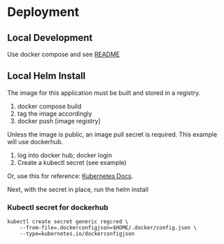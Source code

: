 # Deployment

## Local Development

Use docker compose and see [README](../README.md)

## Local Helm Install

The image for this application must be built and stored in a registry.

1. docker compose build
2. tag the image accordingly
3. docker push [image registry]

Unless the image is public, an image pull secret is required.  This example will use dockerhub.

1. log into docker hub; docker login
2. Create a kubectl secret (see example)

Or, use this for reference: [Kubernetes Docs](https://kubernetes.io/docs/tasks/configure-pod-container/pull-image-private-registry/).

Next, with the secret in place, run the helm install


### Kubectl secret for dockerhub

```
kubectl create secret generic regcred \
    --from-file=.dockerconfigjson=$HOME/.docker/config.json \
    --type=kubernetes.io/dockerconfigjson
```

